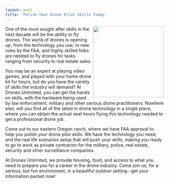 ```yaml
---
layout: post
title: 'Polish Your Drone Pilot Skills Today'
---
```

<p><img src="https://s3.amazonaws.com/kinlane-productions/bw-icons/bw-drone.png" alt="" width="225" align="right" /></p>
<p>One of the most sought after skills in the next decade will be the ability to fly drones. The world of drones is opening up, from the technology you use, to new rules by the FAA, and highly skilled folks are needed to fly drones for tasks ranging from security to real estate sales.</p>
<p>You may be an expert at playing video games, and played with your home drone kit for hours, but do you have the variety of skills the industry will demand? At Drones Unlimited, you can get the hands on skills, with the hardware being used by law enforcement, military and other serious drone practitioners.  Nowhere else, will you find all of the latest in drone technology in a single place, where you can obtain the actual seat hours flying this technology needed to get a professional drone job.</p>
<p>Come out to our eastern Oregon ranch, where we have FAA approval to help you polish your drone pilot skills. We have the technology you need, and the real life scenarios setup that will push your skills, making you ready to go to work as private contractor for the military, police, real estate, security and other surveillance companies.</p>
<p>At Drones Unlimited, we provide housing, food, and access to what you need to prepare you for a career in the drone industry. Come join us, for a serious, but fun environment, in a beautiful outdoor setting--get your information packet now!</p>